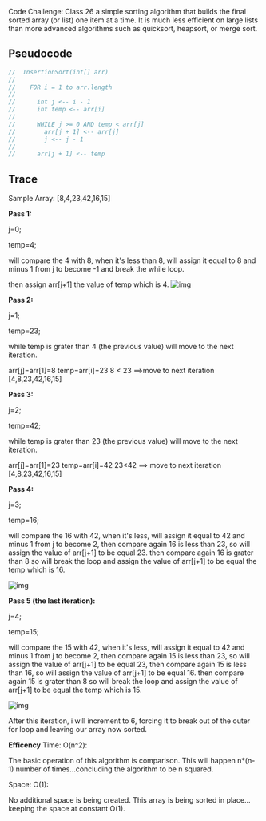 Code Challenge: Class 26
a simple sorting algorithm that builds the final sorted array (or list) one item at a time. It is much less efficient on large lists than more advanced algorithms such as quicksort, heapsort, or merge sort.

## Pseudocode

```java
//  InsertionSort(int[] arr)
//
//    FOR i = 1 to arr.length
//
//      int j <-- i - 1
//      int temp <-- arr[i]
//
//      WHILE j >= 0 AND temp < arr[j]
//        arr[j + 1] <-- arr[j]
//        j <-- j - 1
//
//      arr[j + 1] <-- temp
```

## Trace

Sample Array: [8,4,23,42,16,15]

**Pass 1:**

j=0;

temp=4;

will compare the 4 with 8, when it's less than 8, will assign it equal to 8 and minus 1 from j to become -1 and break the while loop.

then assign arr[j+1] the value of temp which is 4.
![img](/img/img1.png)

**Pass 2:**

j=1;

temp=23;

while temp is grater than 4 (the previous value) will move to the next iteration.

arr[j]=arr[1]=8
temp=arr[i]=23
8 < 23 ==>move to next iteration 
[4,8,23,42,16,15]


**Pass 3:**

j=2;

temp=42;

while temp is grater than 23 (the previous value) will move to the next iteration.

arr[j]=arr[1]=23 temp=arr[i]=42 23<42 ==> move to next iteration [4,8,23,42,16,15] 

**Pass 4:**

j=3;

temp=16;

will compare the 16 with 42, when it's less, will assign it equal to 42 and minus 1 from j to become 2, then compare again 16 is less than 23, so will assign the value of arr[j+1] to be equal 23. then compare again 16 is grater than 8 so will break the loop and assign the value of arr[j+1] to be equal the temp which is 16.

![img](mg2.png)

**Pass 5 (the last iteration):**

j=4;

temp=15;

will compare the 15 with 42, when it's less, will assign it equal to 42 and minus 1 from j to become 2, then compare again 15 is less than 23, so will assign the value of arr[j+1] to be equal 23, then compare again 15 is less than 16, so will assign the value of arr[j+1] to be equal 16. then compare again 15 is grater than 8 so will break the loop and assign the value of arr[j+1] to be equal the temp which is 15.

![img](mg3.png)

After this iteration, i will increment to 6, forcing it to break out of the outer for loop and leaving our array now sorted.

**Efficency** 
Time: O(n^2):

The basic operation of this algorithm is comparison. This will happen n*(n-1) number of times…concluding the algorithm to be n squared.

Space: O(1):

No additional space is being created. This array is being sorted in place…keeping the space at constant O(1).
